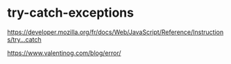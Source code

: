 # try-catch-exceptions

<https://developer.mozilla.org/fr/docs/Web/JavaScript/Reference/Instructions/try...catch>

<https://www.valentinog.com/blog/error/>
